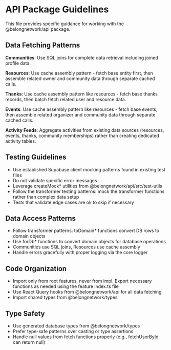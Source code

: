 # API Package Guidelines

This file provides specific guidance for working with the @belongnetwork/api package.

## Data Fetching Patterns

**Communities**: Use SQL joins for complete data retrieval including joined profile data.

**Resources**: Use cache assembly pattern - fetch base entity first, then assemble related owner and community data through separate cached calls.

**Thanks**: Use cache assembly pattern like resources - fetch base thanks records, then batch fetch related user and resource data.

**Events**: Use cache assembly pattern like resources - fetch base events, then assemble related organizer and community data through separate cached calls.

**Activity Feeds**: Aggregate activities from existing data sources (resources, events, thanks, community memberships) rather than creating dedicated activity tables.

## Testing Guidelines

- Use established Supabase client mocking patterns found in existing test files
- Do not validate specific error messages
- Leverage createMock* utilities from @belongnetwork/api/src/test-utils
- Follow the transformer testing patterns: mock the transformer functions rather than complex data setup
- Tests that validate edge cases are ok to skip if necessary

## Data Access Patterns

- Follow transformer patterns: toDomain* functions convert DB rows to domain objects
- Use forDb* functions to convert domain objects for database operations
- Communities use SQL joins, Resources use cache assembly
- Handle errors gracefully with proper logging via the core logger

## Code Organization

- Import only from root features, never from impl. Export necessary functions as needed using the feature index.ts file
- Use React Query hooks from @belongnetwork/api for all data fetching
- Import shared types from @belongnetwork/types

## Type Safety

- Use generated database types from @belongnetwork/types
- Prefer type-safe patterns over casting or type assertions
- Handle null values from fetch functions properly (e.g., fetchUserById can return null)